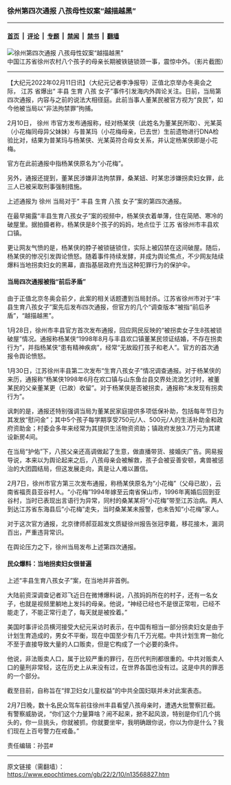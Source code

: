 ### 徐州第四次通报 八孩母性奴案“越描越黑”

---

#### [首页](../../../..?n13568827) &nbsp;|&nbsp; [评论](../../../../../epoch-comment?n13568827) &nbsp;|&nbsp; [专题](../../../../../epoch-special?n13568827) &nbsp;|&nbsp; [禁闻](../../../../../epoch-news?n13568827) &nbsp;|&nbsp; [禁书](../../../../../books?n13568827) &nbsp;|&nbsp; [翻墙](https://github.com/gfw-breaker/nogfw/blob/master/README.md?n13568827)


<div><img alt="徐州第四次通报 八孩母性奴案“越描越黑”" class="attachment-djy_600_400 size-djy_600_400 wp-post-image" src="https://i.epochtimes.com/assets/uploads/2022/02/id13558231-ef982a6ad90c5e3034906b6756fbe804-1-1.jpeg"/>
<div class="caption">
 中国江苏省徐州农村八个孩子的母亲长期被铁链锁颈一事，震惊中外。（影片截图）
</div></div><hr/><div class="post_content" id="artbody" itemprop="articleBody">
 <!-- article content begin -->
 <p>
  【大纪元2022年02月11日讯】（大纪元记者李净报导）正值北京举办冬奥会之际，
  <ok href="https://www.epochtimes.com/gb/tag/%E6%B1%9F%E8%8B%8F.html">
   江苏
  </ok>
  省爆出“
  <ok href="https://www.epochtimes.com/gb/tag/%E4%B8%B0%E5%8E%BF.html">
   丰县
  </ok>
  生育
  <ok href="https://www.epochtimes.com/gb/tag/%E5%85%AB%E5%AD%A9.html">
   八孩
  </ok>
  女子”事件引发海内外舆论关注。日前，当局第四次通报，内容与之前的说法大相径庭。此前当事人董某民被官方视为“良民”，如今他被当局以“非法拘禁罪”拘捕。
 </p>
 <p>
  2月10日，
  <ok href="https://www.epochtimes.com/gb/tag/%E5%BE%90%E5%B7%9E.html">
   徐州
  </ok>
  市官方发布通报称，经对杨某侠（此姓名为董某民所取）、光某英（小花梅同母异父妹妹）与普某玛（小花梅母亲，已去世）生前遗物进行DNA检验比对，结果为普某玛与杨某侠、光某英符合母女关系，并认定杨某侠即是小花梅。
 </p>
 <p>
  官方在此前通报中指杨某侠原名为“小花梅”。
 </p>
 <p>
  另外，通报还提到，董某民涉嫌非法拘禁罪，桑某妞、时某忠涉嫌拐卖妇女罪，此三人已被采取刑事强制措施。
 </p>
 <p>
  上述通报为
  <ok href="https://www.epochtimes.com/gb/tag/%E5%BE%90%E5%B7%9E.html">
   徐州
  </ok>
  当局对于“
  <ok href="https://www.epochtimes.com/gb/tag/%E4%B8%B0%E5%8E%BF.html">
   丰县
  </ok>
  生育
  <ok href="https://www.epochtimes.com/gb/tag/%E5%85%AB%E5%AD%A9.html">
   八孩
  </ok>
  女子”案的第四次通报。
 </p>
 <p>
  在最早揭露“丰县生育八孩女子”案的视频中，杨某侠衣着单薄，住在简陋、寒冷的破屋里。据拍摄者称，杨某侠是8个孩子的妈妈，地点位于
  <ok href="https://www.epochtimes.com/gb/tag/%E6%B1%9F%E8%8B%8F.html">
   江苏
  </ok>
  省徐州市丰县欢口镇。
 </p>
 <p>
  更让网友气愤的是，杨某侠的脖子被锁链锁住，实际上被囚禁在这间破屋。随后，杨某侠的惨况引发舆论愤怒。随着事件持续发酵，并成为舆论焦点，不少网友陆续爆料当地拐卖妇女的黑幕，直指基层政府充当这种犯罪行为的保护伞。
 </p>
 <p>
 </p>
 <h4>
  当局四次通报被指“前后矛盾”
 </h4>
 <p>
  由于正值北京冬奥会前夕，此案的相关话题遭到当局封杀。江苏省徐州市对于“丰县生育八孩女子”案先后发布四次通报，但官方的几个“调查版本”被指“前后矛盾”，“越描越黑”。
 </p>
 <p>
  1月28日，徐州市丰县官方首次发布通报，回应网民反映的“被拐卖女子生8孩被锁破屋”情况。通报称杨某侠“1998年8月与丰县欢口镇董某民领证结婚，不存在拐卖行为”，并指杨某侠“患有精神疾病”，经常“无故殴打孩子和老人”。官方的首次通报令舆论愤怒。
 </p>
 <p>
  1月30日，江苏徐州丰县第二次发布“生育八孩女子”情况调查通报。对于杨某侠的来历，通报称“杨某侠1998年6月在欢口镇与山东鱼台县交界处流浪乞讨时，被董某民的父亲董某更（已故）收留”。对于杨某侠是否被拐卖，通报称“未发现有拐卖行为”。
 </p>
 <p>
  讽刺的是，通报还特别强调当局为董某民家庭提供多项低保补助，包括每年节日为其发放“慰问金”；其中5个孩子每学期享受750元/人、500元/人的生活补助金和政府资助金；村委会多年来经常为其提供生活物资资助；镇政府发放3.7万元为其建设新房4间。
 </p>
 <p>
  在当局“护佑”下，八孩父亲还高调做起了生意，做直播带货、接婚庆广告。网易报导说，本来以为舆论起来之后，八孩母亲会被解救，孩子会被妥善安顿，禽兽被惩治的大团圆结局，但这发展走向，真是让人难以置信。
 </p>
 <p>
  2月7日，徐州市官方第三次发布通报，称杨某侠原名为“小花梅”（父母已故），云南省福贡县亚谷村人。“小花梅”1994年嫁至云南省保山市，1996年离婚后回到亚谷村，当时已表现出言语行为异常，同村的桑某某将“小花梅”带至江苏治病。两人到达江苏省东海县后“小花梅”走失，当时桑某某未报警，也未告知“小花梅”家人。
 </p>
 <p>
  对于这次官方通报，北京律师郝亚超发文质疑徐州报告张冠李戴，移花接木，漏洞百出，严重违背常识。
 </p>
 <p>
  在舆论压力之下，徐州当局发布上述第四次通报。
 </p>
 <h4>
  民众爆料：当地拐卖妇女很普遍
 </h4>
 <p>
  上述“丰县生育八孩女子”案，在当地并非首例。
 </p>
 <p>
  大陆前资深调查记者邓飞近日在微博爆料说，八孩妈妈所在的村子，还有一名女子，也就是视频里躺地上发抖的母亲。他说，“神经已经也不是很正常啦，已经不能走了，不能正常行走了，每天就是被拴着。”
 </p>
 <p>
 </p>
 <p>
  美国时事评论员横河接受大纪元采访时表示，在中国有相当一部分拐卖妇女是由于计划生育造成的，男女不平衡，现在中国至少有几千万光棍。中共计划生育一胎化不至于直接导致大量的人口贩卖，但是它构成了一个必要的条件。
 </p>
 <p>
  他说，非法贩卖人口，属于比较严重的罪行，在历代判刑都很重的。中共对贩卖人口的量刑非常轻，这在历史上从来没有过，在世界各国也没有过。这是中共的罪恶的一个部分。
 </p>
 <p>
  截至目前，自称旨在“捍卫妇女儿童权益”的中共全国妇联并未对此案表态。
 </p>
 <p>
  2月7日晚，数十名民众驾车前往徐州丰县看望八孩母亲时，遭遇大批警察拦截。有警察威胁说，“你们这个力量算啥？闹不起来，掀不起风浪，特别是你们几个挑头的，你一旦挑头，你就被抓，你就要坐牢，我明确跟你说，你以为你是什么？我们现在上百号警力在戒备。”
 </p>
 <p>
 </p>
 <p>
  责任编辑：孙芸#
 </p>
 <!-- article content end -->
 <div id="below_article_ad">
 </div>
</div>


---

原文链接（需翻墙）：https://www.epochtimes.com/gb/22/2/10/n13568827.htm